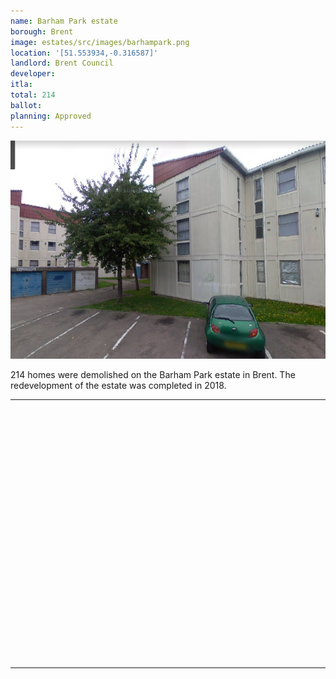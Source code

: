 ```yaml
---
name: Barham Park estate 
borough: Brent 
image: estates/src/images/barhampark.png
location: '[51.553934,-0.316587]'
landlord: Brent Council
developer:
itla:
total: 214
ballot:
planning: Approved
---
```

![Barham park estate](../estates/src/images/barhampark.png)

214 homes were demolished on the Barham Park estate in Brent.
The redevelopment of the estate was completed in 2018.

---

<!------------THE CODE BELOW RENDERS THE MAP - DO NOT EDIT! ---------------------------->

<div id="map" style="width: 100%; height: 400px;"></div>

<script>
  var map = L.map('map').setView({{ location }}, 13);
  L.tileLayer('https://tile.openstreetmap.org/{z}/{x}/{y}.png', {
  maxZoom: 19,
attribution: '&copy; <a href="http://www.openstreetmap.org/copyright">OpenStreetMap</a>'
}).addTo(map);
var circle = L.circle({{ location }}, {
    color: 'red',
    fillColor: '#f03',
    fillOpacity: 0.5,
    radius: 500
}).addTo(map);
</script>

---